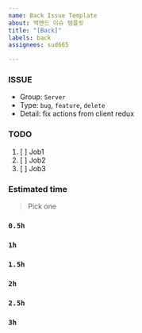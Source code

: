 ```yaml
---
name: Back Issue Template
about: 백엔드 이슈 템플릿
title: "[Back]"
labels: back
assignees: sud665

---
```


### ISSUE
- Group:  `Server`
- Type: `bug`, `feature`, `delete`
- Detail: fix actions from client redux

### TODO
1. [ ] Job1
2. [ ] Job2
3. [ ] Job3

### Estimated time
> Pick one
### `0.5h`
### `1h`
### `1.5h`
### `2h`
### `2.5h`
### `3h`
